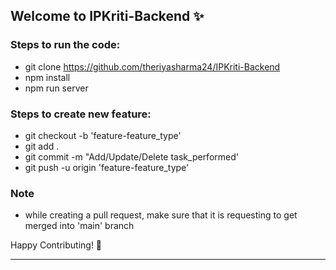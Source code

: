 ## Welcome to IPKriti-Backend ✨

### Steps to run the code:
- git clone https://github.com/theriyasharma24/IPKriti-Backend
- npm install
- npm run server

### Steps to create new feature:
- git checkout -b 'feature-feature_type'
- git add .
- git commit -m "Add/Update/Delete task_performed'
- git push -u origin 'feature-feature_type'

### Note
- while creating a pull request, make sure that it is requesting to get merged into 'main' branch

Happy Contributing! :star2:




---







